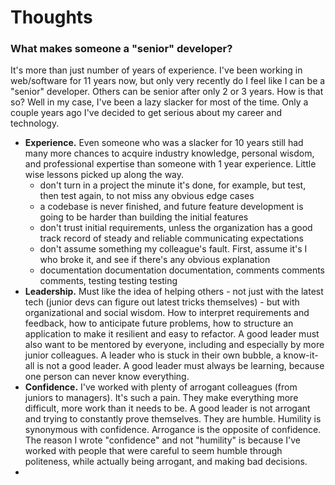 # Thoughts

### What makes someone a "senior" developer?

It's more than just number of years of experience. I've been working in web/software for 11 years now, but only very recently do I feel like I can be a "senior" developer. Others can be senior after only 2 or 3 years. How is that so? Well in my case, I've been a lazy slacker for most of the time. Only a couple years ago I've decided to get serious about my career and technology.

* **Experience.**  Even someone who was a slacker for 10 years still had many more chances to acquire industry knowledge, personal wisdom, and professional expertise than someone with 1 year experience. Little wise  lessons picked up along the way. 
  * don't turn in a project the minute it's done, for example, but test, then test again, to not miss any obvious edge cases
  * a codebase is never finished, and future feature development is going to be harder than building the initial features
  * don't trust initial requirements, unless the organization has a good track record of steady and reliable communicating expectations
  * don't assume something my colleague's fault. First, assume it's I who broke it, and see if there's any obvious explanation
  * documentation documentation documentation, comments comments comments, testing testing testing
* **Leadership.** Must like the idea of helping others - not just with the latest tech \(junior devs can figure out latest tricks themselves\) - but with organizational and social wisdom. How to interpret requirements and feedback, how to anticipate future problems, how to structure an application to make it resilient and easy to refactor. A good leader must also want to be mentored by everyone, including and especially by more junior colleagues. A leader who is stuck in their own bubble, a know-it-all is not a good leader. A good leader must always be learning, because one person can never know everything.
* **Confidence.**  I've worked with plenty of arrogant colleagues \(from juniors to managers\). It's such a pain. They make everything more difficult, more work than it needs to be. A good leader is not arrogant and trying to constantly prove themselves. They are humble. Humility is synonymous with confidence. Arrogance is the opposite of confidence. The reason I wrote "confidence" and not "humility" is because I've worked with people that were careful to seem humble through politeness, while actually being arrogant, and making bad decisions.
* 
